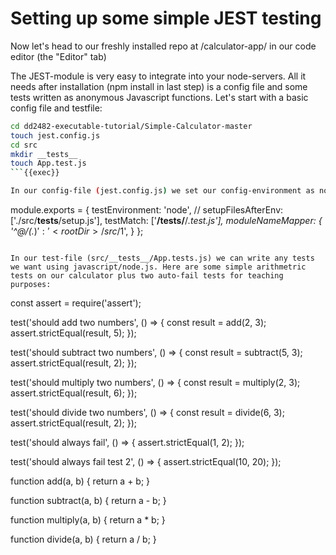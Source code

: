 # Setting up some simple JEST testing

Now let's head to our freshly installed repo at /calculator-app/ in our code editor (the "Editor" tab)

The JEST-module is very easy to integrate into your node-servers. All it needs after installation (npm install in last step) is a config file and some tests written as anonymous Javascript functions. Let's start with a basic config file and testfile:

```bash
cd dd2482-executable-tutorial/Simple-Calculator-master
touch jest.config.js
cd src
mkdir __tests__
touch App.test.js
```{{exec}}

In our config-file (jest.config.js) we set our config-environment as node.js and the path to our test-files:

```
module.exports = {
  testEnvironment: 'node',
  // setupFilesAfterEnv: ['./src/__tests__/setup.js'],
  testMatch: ['**/__tests__/**/*.test.js'],
  moduleNameMapper: {
    '^@/(.*)$': '<rootDir>/src/$1',
  }
};
```

In our test-file (src/__tests__/App.tests.js) we can write any tests we want using javascript/node.js. Here are some simple arithmetric tests on our calculator plus two auto-fail tests for teaching purposes:

```
const assert = require('assert');

test('should add two numbers', () => {
  const result = add(2, 3);
  assert.strictEqual(result, 5);
});

test('should subtract two numbers', () => {
  const result = subtract(5, 3);
  assert.strictEqual(result, 2);
});

test('should multiply two numbers', () => {
  const result = multiply(2, 3);
  assert.strictEqual(result, 6);
});

test('should divide two numbers', () => {
  const result = divide(6, 3);
  assert.strictEqual(result, 2);
});

test('should always fail', () => {
  assert.strictEqual(1, 2);
});

test('should always fail test 2', () => {
  assert.strictEqual(10, 20);
});

function add(a, b) {
  return a + b;
}

function subtract(a, b) {
  return a - b;
}

function multiply(a, b) {
  return a * b;
}

function divide(a, b) {
  return a / b;
}
```


